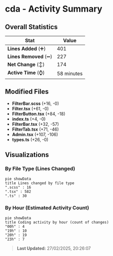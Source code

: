 # cda - Activity Summary 

## Overall Statistics

| Stat                   | Value                                                             |
| ---------------------- | ----------------------------------------------------------------- |
| **Lines Added** (➕)   | 401                                          |
| **Lines Removed** (➖) | 227                                        |
| **Net Change** (↕)    | 174                |
| **Active Time** (⌚)   | 58 minutes |


## Modified Files
- **FilterBar.scss** (+16, -0)
- **Filter.tsx** (+61, -0)
- **FilterButton.tsx** (+84, -18)
- **index.ts** (+4, -0)
- **FilterBar.tsx** (+32, -57)
- **FilterTab.tsx** (+71, -46)
- **Admin.tsx** (+107, -106)
- **types.ts** (+26, -0)

## Visualizations

### By File Type (Lines Changed)

```mermaid
pie showData
title Lines changed by file type
".scss" : 16
".tsx" : 582
".ts" : 30
```

### By Hour (Estimated Activity Count)

```mermaid
pie showData
title Coding activity by hour (count of changes)
"00h" : 4
"19h" : 10
"20h" : 19
"23h" : 7
```


> **Last Updated:** 27/02/2025, 20:26:07